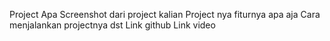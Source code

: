 Project Apa
Screenshot dari project kalian
Project nya fiturnya apa aja
Cara menjalankan projectnya
dst
Link github
Link video